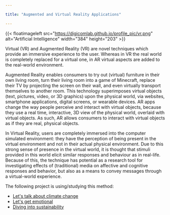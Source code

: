 ```yaml
---

title: "Augmented and Virtual Reality Applications"

---
```


{{< floatimageleft src="https://digicomlab.github.io/profile_pic/vr.png" alt="Artificial Intelligence" width="384" height="203" >}}

Virtual (VR) and Augmented Reality (VR) are novel techniques which provide an immersive experience to the user. Whereas in VR the real world is completely replaced for a virtual one, in AR virtual aspects are added to the real-world environment.

Augmented Reality enables consumers to try out (virtual) furniture in their own living room, turn their living room into a game of Minecraft, replace their TV by projecting the screen on their wall, and even virtually transport themselves to another room. This technology superimposes virtual objects (text, pictures, video, or 3D graphics) upon the physical world, via websites, smartphone applications, digital screens, or wearable devices. AR apps change the way people perceive and interact with virtual objects, because they use a real time, interactive, 3D view of the physical world, overlaid with virtual objects. As such, AR allows consumers to interact with virtual objects as if they are real, physical objects.

In Virtual Reality, users are completely immersed into the computer simulated environment: they have the perception of being present in the virtual environment and not in their actual physical environment. Due to this strong sense of presence in the virtual world, it is thought that stimuli provided in this world elicit similar responses and behaviour as in real-life. Because of this, the technique has potential as a research tool for investigating effects of (traditional) media on affective and cognitive responses and behavior, but also as a means to convey messages through a virtual-world experience.


The following project is using/studying this method:


- [Let's talk about climate change](https://digicomlab.github.io/seedfunding/2022/2022_meijers/)
- [Let's get emotional](https://digicomlab.github.io/seedfunding/2022/2020_meijers/)
- [Diving into sustainability](https://digicomlab.github.io/seedfunding/2022/2020_sungur/)

